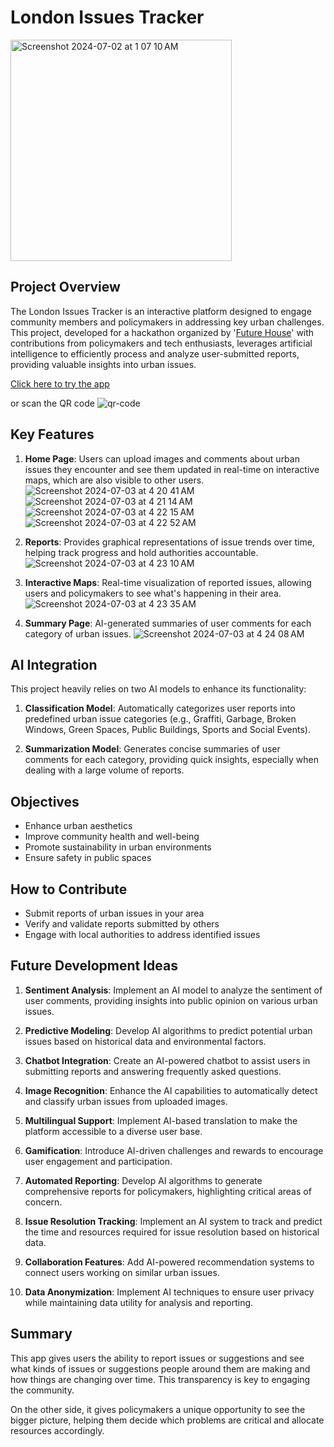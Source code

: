 # London Issues Tracker
<img width="354" alt="Screenshot 2024-07-02 at 1 07 10 AM" src="https://github.com/kailash19961996/Neighbourhood-app/assets/123597753/a8c3583c-ac53-4b9f-b67e-e9fb5e4798c4">

## Project Overview
The London Issues Tracker is an interactive platform designed to engage community members and policymakers in addressing key urban challenges. This project, developed for a hackathon organized by '[Future House](https://futurehouse.uk/)' with contributions from policymakers and tech enthusiasts, leverages artificial intelligence to efficiently process and analyze user-submitted reports, providing valuable insights into urban issues.

[Click here to try the app](https://litapp.streamlit.app/)

or scan the QR code
![qr-code](https://github.com/kailash19961996/London-Issues-Tracker-APP/assets/123597753/500c3281-6cbe-4c2f-801c-59cc73693dd1)

## Key Features

1. **Home Page**: Users can upload images and comments about urban issues they encounter and see them updated in real-time on interactive maps, which are also visible to other users.
![Screenshot 2024-07-03 at 4 20 41 AM](https://github.com/kailash19961996/London-Issues-Tracker-APP/assets/123597753/ef63a7b3-8532-4833-9ea2-9138690a8995)
![Screenshot 2024-07-03 at 4 21 14 AM](https://github.com/kailash19961996/London-Issues-Tracker-APP/assets/123597753/57ce48e2-8948-420c-8bd2-b98c0e49f0c4)
![Screenshot 2024-07-03 at 4 22 15 AM](https://github.com/kailash19961996/London-Issues-Tracker-APP/assets/123597753/4f611b7b-af3b-4205-8308-88eef830e28a)
![Screenshot 2024-07-03 at 4 22 52 AM](https://github.com/kailash19961996/London-Issues-Tracker-APP/assets/123597753/ce67a98e-2e76-4299-8d40-f169f990b67c)

2. **Reports**: Provides graphical representations of issue trends over time, helping track progress and hold authorities accountable.
![Screenshot 2024-07-03 at 4 23 10 AM](https://github.com/kailash19961996/London-Issues-Tracker-APP/assets/123597753/a266afc0-04ec-48af-a457-36501566dccb)

3. **Interactive Maps**: Real-time visualization of reported issues, allowing users and policymakers to see what's happening in their area.
![Screenshot 2024-07-03 at 4 23 35 AM](https://github.com/kailash19961996/London-Issues-Tracker-APP/assets/123597753/185cdb04-474e-4f71-8c92-ca9da148e265)

4. **Summary Page**: AI-generated summaries of user comments for each category of urban issues.
![Screenshot 2024-07-03 at 4 24 08 AM](https://github.com/kailash19961996/London-Issues-Tracker-APP/assets/123597753/ae6b8771-4f44-4846-9ba9-5e8f2d36035b)

## AI Integration

This project heavily relies on two AI models to enhance its functionality:

1. **Classification Model**: Automatically categorizes user reports into predefined urban issue categories (e.g., Graffiti, Garbage, Broken Windows, Green Spaces, Public Buildings, Sports and Social Events).

2. **Summarization Model**: Generates concise summaries of user comments for each category, providing quick insights, especially when dealing with a large volume of reports.

## Objectives

- Enhance urban aesthetics
- Improve community health and well-being
- Promote sustainability in urban environments
- Ensure safety in public spaces

## How to Contribute

- Submit reports of urban issues in your area
- Verify and validate reports submitted by others
- Engage with local authorities to address identified issues

## Future Development Ideas

1. **Sentiment Analysis**: Implement an AI model to analyze the sentiment of user comments, providing insights into public opinion on various urban issues.

2. **Predictive Modeling**: Develop AI algorithms to predict potential urban issues based on historical data and environmental factors.

3. **Chatbot Integration**: Create an AI-powered chatbot to assist users in submitting reports and answering frequently asked questions.

4. **Image Recognition**: Enhance the AI capabilities to automatically detect and classify urban issues from uploaded images.

5. **Multilingual Support**: Implement AI-based translation to make the platform accessible to a diverse user base.

6. **Gamification**: Introduce AI-driven challenges and rewards to encourage user engagement and participation.

7. **Automated Reporting**: Develop AI algorithms to generate comprehensive reports for policymakers, highlighting critical areas of concern.

8. **Issue Resolution Tracking**: Implement an AI system to track and predict the time and resources required for issue resolution based on historical data.

9. **Collaboration Features**: Add AI-powered recommendation systems to connect users working on similar urban issues.

10. **Data Anonymization**: Implement AI techniques to ensure user privacy while maintaining data utility for analysis and reporting.

## Summary
This app gives users the ability to report issues or suggestions and see what kinds of issues or suggestions people around them are making and how things are changing over time. This transparency is key to engaging the community.

On the other side, it gives policymakers a unique opportunity to see the bigger picture, helping them decide which problems are critical and allocate resources accordingly.
